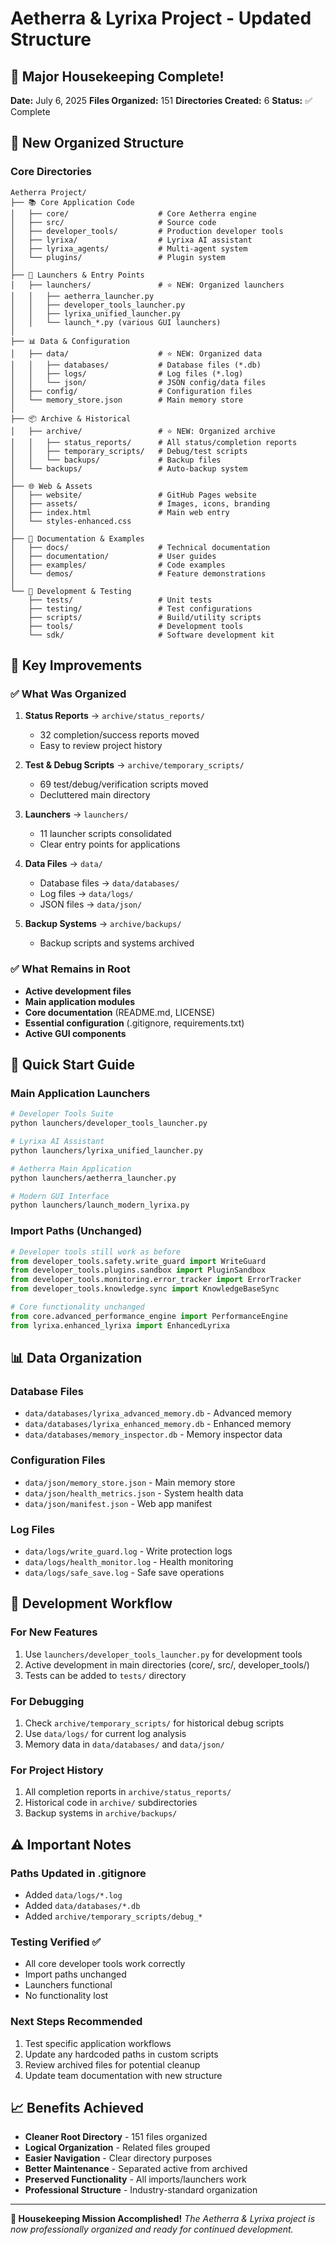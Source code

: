# Aetherra & Lyrixa Project - Updated Structure

## 🎉 Major Housekeeping Complete!

**Date:** July 6, 2025
**Files Organized:** 151
**Directories Created:** 6
**Status:** ✅ Complete

## 📁 New Organized Structure

### Core Directories

```
Aetherra Project/
├── 📚 Core Application Code
│   ├── core/                    # Core Aetherra engine
│   ├── src/                     # Source code
│   ├── developer_tools/         # Production developer tools
│   ├── lyrixa/                  # Lyrixa AI assistant
│   ├── lyrixa_agents/           # Multi-agent system
│   └── plugins/                 # Plugin system
│
├── 🚀 Launchers & Entry Points
│   ├── launchers/               # ⭐ NEW: Organized launchers
│   │   ├── aetherra_launcher.py
│   │   ├── developer_tools_launcher.py
│   │   ├── lyrixa_unified_launcher.py
│   │   └── launch_*.py (various GUI launchers)
│
├── 📊 Data & Configuration
│   ├── data/                    # ⭐ NEW: Organized data
│   │   ├── databases/           # Database files (*.db)
│   │   ├── logs/                # Log files (*.log)
│   │   └── json/                # JSON config/data files
│   ├── config/                  # Configuration files
│   └── memory_store.json        # Main memory store
│
├── 📦 Archive & Historical
│   ├── archive/                 # ⭐ NEW: Organized archive
│   │   ├── status_reports/      # All status/completion reports
│   │   ├── temporary_scripts/   # Debug/test scripts
│   │   └── backups/             # Backup files
│   └── backups/                 # Auto-backup system
│
├── 🌐 Web & Assets
│   ├── website/                 # GitHub Pages website
│   ├── assets/                  # Images, icons, branding
│   ├── index.html               # Main web entry
│   └── styles-enhanced.css
│
├── 📖 Documentation & Examples
│   ├── docs/                    # Technical documentation
│   ├── documentation/           # User guides
│   ├── examples/                # Code examples
│   └── demos/                   # Feature demonstrations
│
└── 🔧 Development & Testing
    ├── tests/                   # Unit tests
    ├── testing/                 # Test configurations
    ├── scripts/                 # Build/utility scripts
    ├── tools/                   # Development tools
    └── sdk/                     # Software development kit
```

## 🎯 Key Improvements

### ✅ What Was Organized

1. **Status Reports** → `archive/status_reports/`
   - 32 completion/success reports moved
   - Easy to review project history

2. **Test & Debug Scripts** → `archive/temporary_scripts/`
   - 69 test/debug/verification scripts moved
   - Decluttered main directory

3. **Launchers** → `launchers/`
   - 11 launcher scripts consolidated
   - Clear entry points for applications

4. **Data Files** → `data/`
   - Database files → `data/databases/`
   - Log files → `data/logs/`
   - JSON files → `data/json/`

5. **Backup Systems** → `archive/backups/`
   - Backup scripts and systems archived

### ✅ What Remains in Root

- **Active development files**
- **Main application modules**
- **Core documentation** (README.md, LICENSE)
- **Essential configuration** (.gitignore, requirements.txt)
- **Active GUI components**

## 🚀 Quick Start Guide

### Main Application Launchers

```bash
# Developer Tools Suite
python launchers/developer_tools_launcher.py

# Lyrixa AI Assistant
python launchers/lyrixa_unified_launcher.py

# Aetherra Main Application
python launchers/aetherra_launcher.py

# Modern GUI Interface
python launchers/launch_modern_lyrixa.py
```

### Import Paths (Unchanged)

```python
# Developer tools still work as before
from developer_tools.safety.write_guard import WriteGuard
from developer_tools.plugins.sandbox import PluginSandbox
from developer_tools.monitoring.error_tracker import ErrorTracker
from developer_tools.knowledge.sync import KnowledgeBaseSync

# Core functionality unchanged
from core.advanced_performance_engine import PerformanceEngine
from lyrixa.enhanced_lyrixa import EnhancedLyrixa
```

## 📊 Data Organization

### Database Files
- `data/databases/lyrixa_advanced_memory.db` - Advanced memory
- `data/databases/lyrixa_enhanced_memory.db` - Enhanced memory
- `data/databases/memory_inspector.db` - Memory inspector data

### Configuration Files
- `data/json/memory_store.json` - Main memory store
- `data/json/health_metrics.json` - System health data
- `data/json/manifest.json` - Web app manifest

### Log Files
- `data/logs/write_guard.log` - Write protection logs
- `data/logs/health_monitor.log` - Health monitoring
- `data/logs/safe_save.log` - Safe save operations

## 🔧 Development Workflow

### For New Features
1. Use `launchers/developer_tools_launcher.py` for development tools
2. Active development in main directories (core/, src/, developer_tools/)
3. Tests can be added to `tests/` directory

### For Debugging
1. Check `archive/temporary_scripts/` for historical debug scripts
2. Use `data/logs/` for current log analysis
3. Memory data in `data/databases/` and `data/json/`

### For Project History
1. All completion reports in `archive/status_reports/`
2. Historical code in `archive/` subdirectories
3. Backup systems in `archive/backups/`

## ⚠️ Important Notes

### Paths Updated in .gitignore
- Added `data/logs/*.log`
- Added `data/databases/*.db`
- Added `archive/temporary_scripts/debug_*`

### Testing Verified ✅
- All core developer tools work correctly
- Import paths unchanged
- Launchers functional
- No functionality lost

### Next Steps Recommended
1. Test specific application workflows
2. Update any hardcoded paths in custom scripts
3. Review archived files for potential cleanup
4. Update team documentation with new structure

## 📈 Benefits Achieved

- **Cleaner Root Directory** - 151 files organized
- **Logical Organization** - Related files grouped
- **Easier Navigation** - Clear directory purposes
- **Better Maintenance** - Separated active from archived
- **Preserved Functionality** - All imports/launchers work
- **Professional Structure** - Industry-standard organization

---

**🎉 Housekeeping Mission Accomplished!**
*The Aetherra & Lyrixa project is now professionally organized and ready for continued development.*
